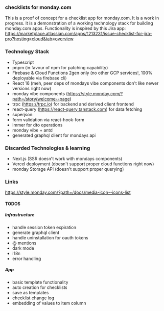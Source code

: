 ### checklists for monday.com

This is a proof of concept for a checklist app for monday.com. It is a work in progress. It is a demonstration of a working technology stack for building monday.com apps.
Functionality is inspired by this Jira app: https://marketplace.atlassian.com/apps/1213231/issue-checklist-for-jira-pro?hosting=cloud&tab=overview
### Technology Stack
- Typescript
- pnpm (in favour of npm for patching capability)
- Firebase & Cloud Functions 2gen only (no other GCP services!, 100% deployable via firebase cli)
- React 16 (meh, peer deps of mondays vibe components don't like newer versions right now)
- monday vibe components (https://style.monday.com/?path=/story/welcome--page)
- trpc (https://trpc.io) for backend and derived client frontend
- react-query (https://react-query.tanstack.com) for data fetching
- superjson
- form validation via react-hook-form
- immer for dto operations
- monday vibe + antd
- generated graphql client for mondays api


### Discarded Technologies & learning
- Next.js (SSR doesn't work with mondays components)
- Vercel deployment (doesn't support proper cloud functions right now)
- monday Storage API (doesn't support proper querying)

### Links
https://style.monday.com/?path=/docs/media-icon--icons-list

#### TODOS
##### Infrastructure
- handle session token expiration
- generate graphql client
- handle uninstallation for oauth tokens
- @ mentions
- dark mode
- i18n
- error handling
##### App
- basic template functionality
- auto creation for checklists
- save as templates
- checklist change log
- embedding of values to item column